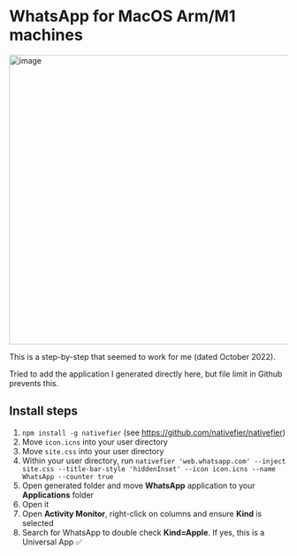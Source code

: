 # WhatsApp for MacOS Arm/M1 machines

<img width="524" alt="image" src="https://user-images.githubusercontent.com/4234732/195083454-ecc4497d-c9f8-4b08-81f6-49b8ac2c447f.png">

This is a step-by-step that seemed to work for me (dated October 2022).

Tried to add the application I generated directly here, but file limit in Github prevents this.

## Install steps

1. `npm install -g nativefier` (see https://github.com/nativefier/nativefier)
2. Move `icon.icns` into your user directory
3. Move `site.css` into your user directory
4. Within your user directory, run `nativefier 'web.whatsapp.com' --inject site.css --title-bar-style 'hiddenInset' --icon icon.icns --name WhatsApp --counter true`
5. Open generated folder and move **WhatsApp** application to your **Applications** folder
6. Open it
7. Open **Activity Monitor**, right-click on columns and ensure **Kind** is selected
8. Search for WhatsApp to double check **Kind=Apple**. If yes, this is a Universal App ✅
